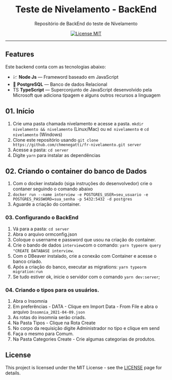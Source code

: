 <h1 align="center">
Teste de Nivelamento - BackEnd
</h1>

<p align="center">Repositório de BackEnd do teste de Nivelamento</p>

<p align="center">
  <a href="https://opensource.org/licenses/MIT">
    <img src="https://img.shields.io/badge/License-MIT-blue.svg" alt="License MIT">
  </a>
</p>

<hr />

## Features

Este backend conta com as tecnologias abaixo:

- 💹 **Node Js** — Frameword baseado em JavaScript
- 📄 **PostgreSQL** — Banco de dados Relacional
- TS **TypeScript** — Superconjunto de JavaScript desenvolvido pela Microsoft que adiciona tipagem e alguns outros recursos a linguagem

## 01. Início

1. Crie uma pasta chamada nivelamento e acesse a pasta. `mkdir nivelamento && nivelamento` (Linux/Mac) ou `md nivelamento` e `cd nivelamento` (Windows)<br/>
2. Clone este repositório usando `git clone https://github.com/chmenegatti/fr-nivelamento.git server`<br/>
3. Acesse a pasta: `cd server`<br />
3. Digite `yarn` para instalar as dependências<br />

## 02. Criando o container do banco de Dados
1. Com o docker instalado (siga instruções do desenvolvedor) crie o contaner seguindo o comando abaixo
2. `docker run --name interview -e POSTGRES_USER=seu_usuario -e POSTGRES_PASSWORD=sua_senha -p 5432:5432 -d postgres` 
3. Aguarde a criação do container.

### 03. Configurando o BackEnd

1. Vá para a pasta: `cd server`
2. Abra o arquivo ormconfig.json
3. Coloque o username e password que usou na criação do container.
4. Crie o bando de dados `interview`com o comando: `yarn typeorm query "CREATE DATABASE interview`.
5. Com o DBeaver instalado, crie a conexão com Container e acesse o banco criado.
6. Após a criação do banco, executar as migrations: `yarn typeorm migration:run`
7. Se tudo estiver ok, inicie o servidor com o comando `yarn dev:server`;

### 04. Criando o tipos para os usuários.

1. Abra o Insomnia
2. Em preferências - DATA - Clique em Import Data - From File e abra o arquivo `Insomnia_2021-04-09.json`
3. As rotas do insomnia serão criads.
4. Na Pasta Tipos - Clique na Rota Create
5. No corpo da requisição digite Administrador no tipo e clique em send
6. Faça o mesmo para Comum.
7. Na Pasta Categories Create - Crie algumas categorias de produtos.

## License

This project is licensed under the MIT License - see the [LICENSE](https://opensource.org/licenses/MIT) page for details.
